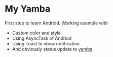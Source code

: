 My Yamba
=========

First step to learn Android. Working example with

  - Custom color and style
  - Using AsyncTask of Andriod
  - Using Toast to show notification
  - And obviously status update to [yamba](http://yamba.marakana.com)
